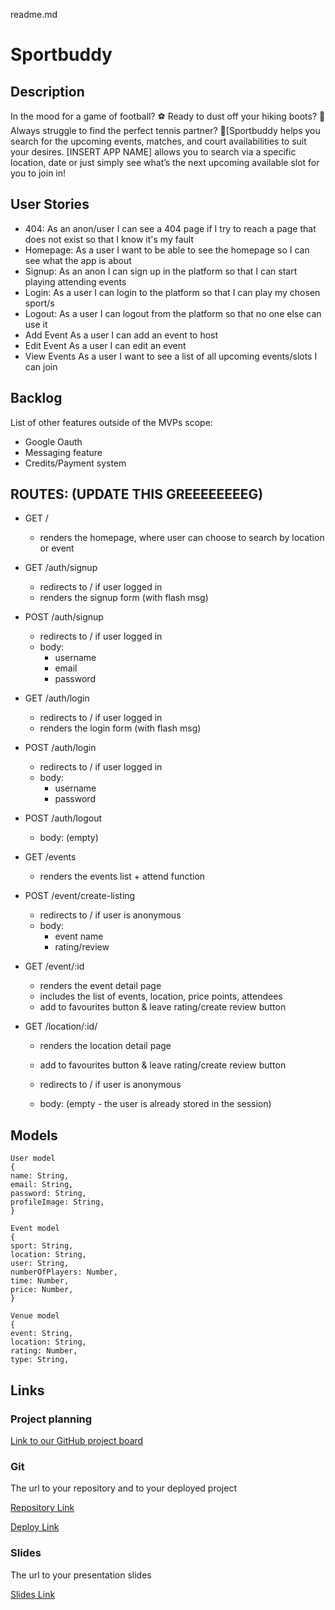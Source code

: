 readme.md

# Sportbuddy

## Description

In the mood for a game of football? ⚽️ Ready to dust off your hiking boots? 🌳 Always struggle to find the perfect tennis partner? 🎾[Sportbuddy helps you search for the upcoming events, matches, and court availabilities to suit your desires. [INSERT APP NAME] allows you to search via a specific location, date or just simply see what’s the next upcoming available slot for you to join in!


## User Stories

* 404: As an anon/user I can see a 404 page if I try to reach a page that does not exist so that I know it's my fault
* Homepage: As a user I want to be able to see the homepage so I can see what the app is about
* Signup: As an anon I can sign up in the platform so that I can start playing attending events
* Login: As a user I can login to the platform so that I can play my chosen sport/s
* Logout: As a user I can logout from the platform so that no one else can use it
* Add Event As a user I can add an event to host
* Edit Event As a user I can edit an event
* View Events As a user I want to see a list of all upcoming events/slots I can join


## Backlog

List of other features outside of the MVPs scope:

- Google Oauth
- Messaging feature
- Credits/Payment system


## ROUTES: (UPDATE THIS GREEEEEEEEG)

- GET /
  - renders the homepage, where user can choose to search by location or event
- GET /auth/signup
  - redirects to / if user logged in
  - renders the signup form (with flash msg)
- POST /auth/signup
  - redirects to / if user logged in
  - body:
    - username
    - email
    - password
- GET /auth/login
  - redirects to / if user logged in
  - renders the login form (with flash msg)
- POST /auth/login
  - redirects to / if user logged in
  - body:
    - username
    - password
- POST /auth/logout

  - body: (empty)

- GET /events
  - renders the events list + attend function
- POST /event/create-listing
  - redirects to / if user is anonymous
  - body:
    - event name
    - rating/review
- GET /event/:id
  - renders the event detail page
  - includes the list of events, location, price points, attendees
  - add to favourites button & leave rating/create review button
- GET /location/:id/
  - renders the location detail page
  - add to favourites button & leave rating/create review button
  
  - redirects to / if user is anonymous
  - body: (empty - the user is already stored in the session)

## Models

```
User model
{
name: String,
email: String,
password: String,
profileImage: String,
}

Event model
{
sport: String,
location: String,
user: String,
numberOfPlayers: Number,
time: Number,
price: Number,
}

Venue model
{
event: String,
location: String,
rating: Number,
type: String,

```

## Links

### Project planning

[Link to our GitHub project board](https://github.com/orgs/The-Volley-Llamas/projects/1)

### Git

The url to your repository and to your deployed project

[Repository Link](https://github.com/The-Volley-Llamas)

[Deploy Link](http://heroku.com)

### Slides

The url to your presentation slides

[Slides Link](http://slides.com)

```

```
